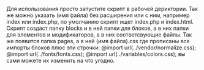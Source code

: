 Для использования просто запустите скрипт в рабочей дериктории. Так же можно указать (имя файла) без расширения или с ним, например index или index.php, по умолчанию скрипт ищет index.php и index.html. Скрипт создаст папку blocks и в ней папки для блоков, а в них папки для элементов и модификаторов, а в них соответсвующие файлы. Так же появится папка pages, а в ней (имя файла).css где прописаны все импорты блоков плюс эти строчки: 
@import url(../vendor/normalize.css);
@import url(../fonts/fonts.css);
@import url(../variables/colors.css);
вы сами можете их изменить на что угодно.
